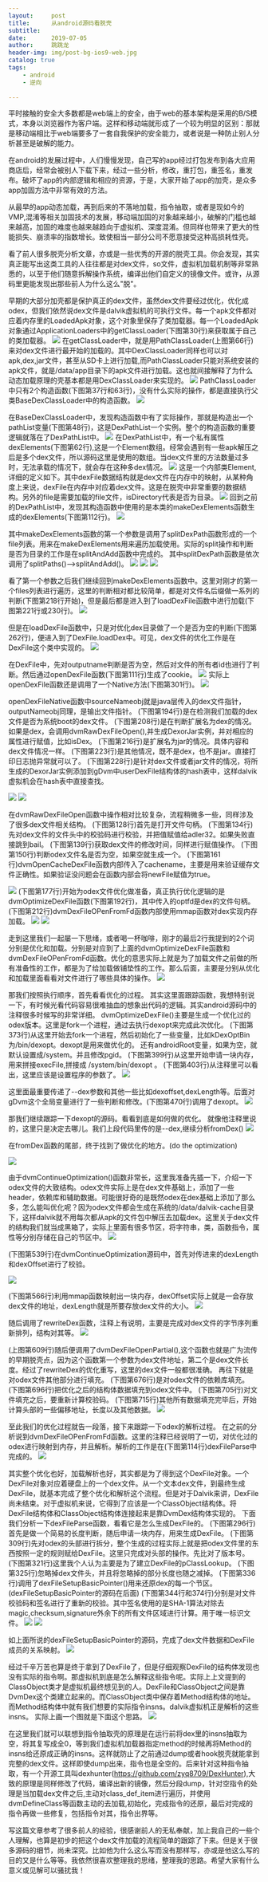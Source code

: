 ```yaml
---
layout:     post
title:      从android源码看脱壳
subtitle:   
date:       2019-07-05
author:     跳跳龙
header-img: img/post-bg-ios9-web.jpg
catalog: true
tags:
    - android
    - 逆向
        
---
```


平时接触的安全大多数都是web端上的安全，由于web的基本架构是采用的B/S模式，本身以浏览器作为客户端。这样和移动端就形成了一个较为明显的区别：那就是移动端相比于web端要多了一套自我保护的安全能力，或者说是一种防止别人分析甚至是破解的能力。

在android的发展过程中，人们慢慢发现，自己写的app经过打包发布到各大应用商店后，经常会被别人下载下来，经过一些分析，修改，重打包，重签名，重发布。破坏了app的内部逻辑和相应的资源，于是，大家开始了app的加壳，是众多app加固方法中非常有效的方法。

从最早的app动态加载，再到后来的不落地加载，指令抽取，或者是现如今的VMP,混淆等相关加固技术的发展，移动端加固的对象越来越小，破解的门槛也越来越高，加固的难度也越来越趋向于虚拟机、深度混淆。但同样也带来了更大的性能损失、崩溃率的指数增长。致使相当一部分公司不愿意接受这种高损耗性壳。

看了前人很多脱壳分析文章，亦或是一些优秀的开源的脱壳工具。你会发现，其实真正能写出这类工具的人往往都是对dex文件，so文件，虚拟机加载机制等非常熟悉的，以至于他们随意拆解操作系统，编译出他们自定义的镜像文件。或许，从源码里更能发现出那些前人为什么这么"脱"。

早期的大部分加壳都是保护真正的dex文件，虽然dex文件要经过优化，优化成odex，但我们依然说dex文件是dalvik虚拟机的可执行文件。每一个apk文件都对应着内存里的LoadedApk对象，这个对象里保存了类加载器。每一个LoadedApk对象通过ApplicationLoaders中的getClassLoader(下图第30行)来获取属于自己的类加载器。
![](http://tiaotiaolong.cn-bj.ufileos.com/blog18-01.jpg)
在getClassLoader中，就是用PathClassLoader(上图第66行)来对dex文件进行最开始的加载的。其中DexClassLoader同样也可以对apk,dex,jar文件，甚至从SD卡上进行加载,而PathClassLoader只能对系统安装的apk文件，就是/data/app目录下的apk文件进行加载。这也就间接解释了为什么动态加载原理的壳基本都是用DexClassLoader来实现的。
![](http://tiaotiaolong.cn-bj.ufileos.com/blog18-02.jpg)
PathClassLoader中只有2个构造函数(下图第37行和63行)，没有什么实际的操作，都是直接执行父类BaseDexClassLoader中的构造函数。
![](http://tiaotiaolong.cn-bj.ufileos.com/blog18-03.jpg)

在BaseDexClassLoader中，发现构造函数中有了实际操作，那就是构造出一个pathList变量(下图第48行)，这是DexPathList一个实例。整个的构造函数的重要逻辑就落在了DexPathList中。
![](http://tiaotiaolong.cn-bj.ufileos.com/blog18-04.jpg)
在DexPathList中，有一个私有属性dexElements(下图第62行),这是一个Element数组。经常会遇到有一些apk解压之后是多个dex文件，所以源码这里是使用的数组。当dex文件里的方法数量过多时，无法承载的情况下，就会存在这种多dex情况。
![](http://tiaotiaolong.cn-bj.ufileos.com/blog18-05.jpg)
这是一个内部类Element,详细的定义如下。其中dexFile数据结构就是dex文件在内存中的映射，从某种角度上来说，dexFile在内存中对应着dex文件。这是在脱壳中非常重要的数据结构。另外的file是需要加载的file文件，isDirectory代表是否为目录。
![](http://tiaotiaolong.cn-bj.ufileos.com/blog18-06.jpg)
回到之前的DexPathList中，发现其构造函数中使用的是本类的makeDexElements函数生成的dexElements(下图第112行)。
![](http://tiaotiaolong.cn-bj.ufileos.com/blog18-07.jpg)

其中makeDexElements函数的第一个参数是调用了splitDexPath函数形成的一个file列表。用来在makeDexElements用来遍历加载使用。实际的split操作和判断是否为目录的工作是在splitAndAdd函数中完成的。
其中splitDexPath函数是依次调用了splitPaths()-->splitAndAdd()。
![](http://tiaotiaolong.cn-bj.ufileos.com/blog18-09.jpg)
![](http://tiaotiaolong.cn-bj.ufileos.com/blog18-10.jpg)
![](http://tiaotiaolong.cn-bj.ufileos.com/blog18-11.jpg)

看了第一个参数之后我们继续回到makeDexElements函数中。这里对刚才的第一个files列表进行遍历，这里的判断相对都比较简单，都是对文件名后缀做一系列的判断(下图第218行开始)，但是最后都是进入到了loadDexFile函数中进行加载(下图第221行或230行)。
![](http://tiaotiaolong.cn-bj.ufileos.com/blog18-12.jpg)

但是在loadDexFile函数中，只是对优化dex目录做了一个是否为空的判断(下图第262行)，便进入到了DexFile.loadDex中。可见，dex文件的优化工作是在DexFile这个类中实现的。
![](http://tiaotiaolong.cn-bj.ufileos.com/blog18-13.jpg)

在DexFile中，先对outputname判断是否为空，然后对文件的所有者id也进行了判断。然后通过openDexFile函数(下图第111行)生成了cookie。
![](http://tiaotiaolong.cn-bj.ufileos.com/blog18-14.jpg)
实际上openDexFile函数还是调用了一个Native方法(下图第301行)。
![](http://tiaotiaolong.cn-bj.ufileos.com/blog18-15.jpg)

openDexFileNative函数中sourceNameobj就是java层传入的dex文件指针，outputNameobj同理，是输出文件指针。
(下图第194行)是在检测我们加载的dex文件是否为系统boot的dex文件。
(下图第208行)是在判断扩展名为dex的情况。如果是dex，会调用dvmRawDexFileOpen(),并生成DexorJar实例，并对相应的属性进行赋值，比如isDex。
(下图第216行)是扩展名为jar的情况。具体内容和dex文件情况一样。
(下图第223行)是其他情况，既不是dex，也不是jar。直接打印日志抛异常就可以了。
(下图第228行)是针对dex文件或者jar文件的情况，将所生成的DexorJar实例添加到gDvm中userDexFile结构体的hash表中，这样dalvik虚拟机会在hash表中直接查找。

![](http://tiaotiaolong.cn-bj.ufileos.com/blog18-16.jpg)
![](http://tiaotiaolong.cn-bj.ufileos.com/blog18-17.jpg)


在dvmRawDexFileOpen函数中操作相对比较复杂，流程稍微多一些，同样涉及了很多dex文件相关结构。
(下图第128行)首先是打开文件句柄。
(下图第134行)先对dex文件的文件头中的校验码进行校验，并把值赋值给adler32。如果失败直接跳到bail。
(下图第139行)获取dex文件的修改时间，同样进行赋值操作。
(下图第150行)判断odex文件名是否为空，如果空就生成一个。
(下图第161行)dvmOpenCacheDexFile函数内部传入了cachename，主要是用来验证缓存文件正确性。如果验证没问题会在函数内部会将newFile赋值为true。



![](http://tiaotiaolong.cn-bj.ufileos.com/blog18-18.jpg)
(下图第177行)开始为odex文件优化做准备，真正执行优化逻辑的是dvmOptimizeDexFile函数(下图第192行)，其中传入的optfd是dex的文件句柄。
(下图第212行)dvmDexFileOPenFromFd函数内部使用mmap函数对dex实现内存加载。
![](http://tiaotiaolong.cn-bj.ufileos.com/blog18-19.jpg)
![](http://tiaotiaolong.cn-bj.ufileos.com/blog18-20.jpg)


走到这里我们一起屡一下思绪，或者喝一杯咖啡，刚才的最后2行我提到的2个词分别是优化和加载。分别是对应到了上面的dvmOptimizeDexFile函数和dvmDexFileOPenFromFd函数。优化的意思实际上就是为了加载文件之前做的所有准备性的工作，都是为了给加载做铺垫性的工作。那么后面，主要是分别从优化和加载里面看看对文件进行了哪些具体的操作。
![](http://tiaotiaolong.cn-bj.ufileos.com/blog18-28.jpg)


那我们按照执行顺序，首先看看优化的过程。
其实这里面跟踪函数，我想特别说一下，有时候光看代码容易很难抽血的想象出代码的逻辑。其实android源码中的注释很多时候写的非常详细。
dvmOptimizeDexFile()主要是生成一个优化过的odex版本。这里是fork一个进程，通过去执行dexopt来完成此次优化。
(下图第373行)从这里开始去fork一个进程，然后初始化了一些变量，比如kDexOptBin为/bin/dexopt。dexopt是用来做优化的。
还有androidRoot变量，如果为空，就默认设置成/system。并且修改pgid。
(下图第399行)从这里开始申请一块内存，用来拼接execFile,拼接成 /system/bin/dexopt 。
(下图第403行)从注释里可以看出，这里应该是设置程序的参数了。
![](http://tiaotiaolong.cn-bj.ufileos.com/blog18-29.jpg)

这里面最重要传递了--dex参数和其他一些比如dexoffset,dexLength等。后面对gDvm这个全局变量进行了一些判断和修改。(下图第470行)调用了dexopt。
![](http://tiaotiaolong.cn-bj.ufileos.com/blog18-30.jpg)

那我们继续跟踪一下dexopt的源码。看看到底是如何做的优化。
就像他注释里说的，这里只是决定去哪儿。我们上段代码里传的是--dex,继续分析fromDex()
![](http://tiaotiaolong.cn-bj.ufileos.com/blog18-31.jpg)

在fromDex函数的尾部，终于找到了做优化的地方。(do the optimization)

![](http://tiaotiaolong.cn-bj.ufileos.com/blog18-32.jpg)

由于dvmContinueOptimization()函数非常长，这里我准备先插一下，介绍一下odex文件的大致结构。odex文件实际上是在dex文件基础上，添加了一些header，依赖库和辅助数据。可能很好奇的是既然odex在dex基础上添加了那么多，怎么能叫优化呢？因为odex文件都会生成在系统的/data/dalvik-cache目录下，这样dalvik就不用每次都从apk的文件包中解压去加载dex。这里关于dex文件的结构我们就当成黑箱了，实际上里面有很多节区，将字符串，类，函数指令，属性等分别存储在自己的节区中。
![](http://tiaotiaolong.cn-bj.ufileos.com/blog18-33.jpg)


(下图第539行)在dvmContinueOptimization源码中，首先对传进来的dexLength和dexOffset进行了校验。

![](http://tiaotiaolong.cn-bj.ufileos.com/blog18-34.jpg)

(下图第566行)利用mmap函数映射出一块内存，dexOffset实际上就是一会存放dex文件的地址，dexLength就是所要存放dex文件的大小。
![](http://tiaotiaolong.cn-bj.ufileos.com/blog18-35.jpg)

随后调用了rewriteDex函数，注释上有说明，主要是完成对dex文件的字节序列重新排列，结构对其等。
![](http://tiaotiaolong.cn-bj.ufileos.com/blog18-36.jpg)

(上图第609行)随后便调用了dvmDexFileOpenPartial(),这个函数也就是广为流传的早期脱壳点，因为这个函数第一个参数为dex文件地址，第二个是dex文件长度。经过了rewriteDex的优化重写，这里的dex文件一般都很准确。
再往下就是对odex文件其他部分进行填充。
(下图第676行)是对odex文件的依赖库填充。
(下图第696行)把优化之后的结构体数据填充到odex文件中。
(下图第705行)对文件填充之后，要重新计算校验码。
(下图第715行)其他所有数据填充完毕后，开始计算头部的一些偏移地址，长度以及其他数据。
![](http://tiaotiaolong.cn-bj.ufileos.com/blog18-37.jpg)


至此我们的优化过程就告一段落，接下来跟踪一下odex的解析过程。
在之前的分析说到dvmDexFileOPenFromFd函数。这里的注释已经说明了一切，对优化过的odex进行映射到内存，并且解析。解析的工作是在(下图第114行)dexFileParse中完成的。
![](http://tiaotiaolong.cn-bj.ufileos.com/blog18-38.jpg)

其实整个优化也好，加载解析也好，其实都是为了得到这个DexFile对象。一个DexFile对象对应着硬盘上的一个dex文件。从一个文本dex文件，到最终生成DexFile，就基本完成了整个优化和解析这个流程。但是对于Dalvik来讲，DexFile尚未结束。对于虚拟机来说，它得到了应该是一个ClassObject结构体。将DexFile结构体和ClassObject结构体连接起来是靠DvmDex结构体实现的。
下面我们分析一下dexFileParse函数，看看它是怎么生成DexFile的。
(下图第296行)首先是做一个简易的长度判断，随后申请一块内存，用来生成DexFile。
(下图第309行)先对odex的头部进行拆分，整个生成的过程实际上就是把odex文件里的东西按照一定的规则赋给DexFile。这里只完成对头部的操作。先比对了版本号。
(下图第321行)这里我个人认为主要是为了建立DexFile的pClassLookup。
(下图第325行)忽略掉dex文件头，并且将忽略掉的部分长度也随之减掉。
(下图第336行)调用了dexFileSetupBasicPointer()用来还原dex的每一个节区。(dexFileSetupBasicPointer的源码在后面)
(下图第344行和374行)分别是对文件校验码和签名进行了重新的校验。其中签名使用的是SHA-1算法对除去magic,checksum,signature外余下的所有文件区域进行计算。用于唯一标识文件。
![](http://tiaotiaolong.cn-bj.ufileos.com/blog18-39.jpg)
![](http://tiaotiaolong.cn-bj.ufileos.com/blog18-40.jpg)

如上面所说的dexFileSetupBasicPointer的源码，完成了dex文件数据和DexFile成员的关系映射。
![](http://tiaotiaolong.cn-bj.ufileos.com/blog18-41.jpg)


经过千辛万苦也算是终于拿到了DexFile了，但是仔细观察DexFile的结构体发现也没有实际的指令啊。那虚拟机到底是怎么解释这些指令呢。实际上上文提到的ClassObject类才是虚拟机最终想见到的人。DexFile和ClassObject之间是靠DvmDex这个类建立起来的。而ClassObject类中保存着Method结构体的地址。而Method结构体中就有我们想要的实际指令insns。dalvik虚拟机正是解析的这些insns。
实际上画一个图就是下面这个思路。
![](http://tiaotiaolong.cn-bj.ufileos.com/blog18-42.jpg)

在这里我们就可以联想到指令抽取壳的原理是在运行前将dex里的insns抽取为空，将其复写成全0，等到我们虚拟机加载器指定method的时候再将Method的insns给还原成正确的insns。这样就防止了之前通过dump或者hook脱壳就能拿到完整的dex文件。这样即使dump出来，指令也是全空的。后来针对这种指令抽取，有一个开源工具叫dexhunter(https://github.com/zyq8709/DexHunter),大致的原理是同样修改了代码，编译出新的镜像，然后分段dump，针对空指令的处理是当加载dex文件之后,主动对class_def_item进行遍历，并使用dvmDefineClass等函数主动的去加载,初始化，完成指令的还原，最后对完成的指令再做一些修复，包括指令对其，指令出界等。


写这篇文章参考了很多前人的经验，很感谢前人的无私奉献，加上我自己的一些个人理解，也算是初步的把这个dex文件加载的流程简单的跟踪了下来。但是关于很多源码的细节，尚未深究。比如他为什么这么写而没有那样写，亦或是他这么写的目的又是什么等等。我依然很喜欢整理我的思绪，整理我的思路。希望大家有什么意义或见解可以骚扰我！









